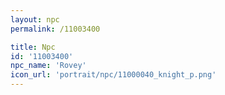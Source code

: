 ```yaml
---
layout: npc
permalink: /11003400

title: Npc
id: '11003400'
npc_name: 'Rovey'
icon_url: 'portrait/npc/11000040_knight_p.png'
---
```

